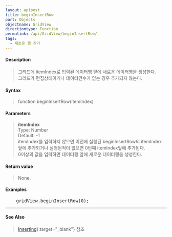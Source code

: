 ```yaml
---
layout: apipost
title: beginInsertRow
part: Objects
objectname: GridView
directiontype: Function
permalink: /api/GridView/beginInsertRow/
tags: 
  - 새로운 행 추가
---
```



#### Description

> 그리드에 itemIndex로 입력된 데이터행 앞에 새로운 데이터행을 생성한다.  
> 그리드가 편집상태이거나 데이터건수가 없는 경우 추가되지 않는다.

#### Syntax

> function beginInsertRow(itemIndex)

#### Parameters

> **itemIndex**  
> Type: Number  
> Default: -1  
> itemIndex를 입력하지 않으면 이전에 실행된 beginInsertRow의 itemIndex 앞에 추가되거나 실행된적이 없으면 0번째 itemIndex앞에 추가된다.  
> 0이상의 값을 입력하면 데이터행 앞에 새로운 데이터행을 생성한다.

#### Return value

> None.

#### Examples 

<pre class="prettyprint">
    gridView.beginInsertRow(0);
</pre>

---

#### See Also

> [Inserting](http://demo.realgrid.com/Demo/Inserting){:target="_blank"} 참조
